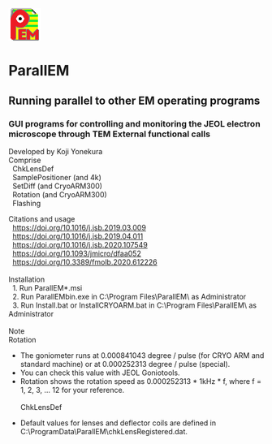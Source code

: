 ![Top](ParallEM.png)
# ParallEM
## Running parallel to other EM operating programs
### GUI programs for controlling and monitoring the JEOL electron microscope through TEM External functional calls<BR>
Developed by Koji Yonekura<BR>
  Comprise<BR>
  &nbsp; ChkLensDef<BR>
  &nbsp; SamplePositioner (and 4k)<BR>
  &nbsp; SetDiff (and CryoARM300)<BR>
  &nbsp; Rotation (and CryoARM300)<BR>
  &nbsp; Flashing<BR>  
  
Citations and usage<BR>
  &nbsp; https://doi.org/10.1016/j.jsb.2019.03.009<BR>
  &nbsp; https://doi.org/10.1016/j.jsb.2019.04.011<BR>
  &nbsp; https://doi.org/10.1016/j.jsb.2020.107549<BR>
  &nbsp; https://doi.org/10.1093/jmicro/dfaa052<BR>
  &nbsp; https://doi.org/10.3389/fmolb.2020.612226<BR>
  <BR>
  Installation<BR>
  &nbsp;&nbsp;1. Run ParallEM*.msi<BR>
  &nbsp;&nbsp;2. Run ParallEMbin.exe in C:\Program Files\ParallEM\ as Administrator<BR>
  &nbsp;&nbsp;3. Run Install.bat or InstallCRYOARM.bat in C:\Program Files\ParallEM\ as Administrator<BR>
<BR>
 Note<BR>
 Rotation<BR>
 * The goniometer runs at 0.000841043 degree / pulse (for CRYO ARM and standard machine) or at 0.000252313 degree / pulse (special).<BR>
 * You can check this value with JEOL Goniotools.<BR>
 * Rotation shows the rotation speed as 0.000252313 * 1kHz * f, where f = 1, 2, 3, ... 12 for your reference.<BR>  
 ChkLensDef<BR>
 - Default values for lenses and deflector coils are defined in C:\ProgramData\ParallEM\chkLensRegistered.dat.<BR>

 
